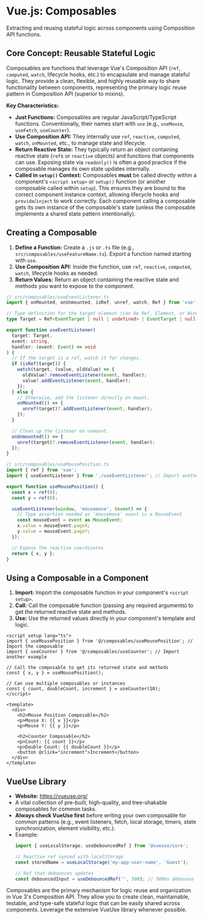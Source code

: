 # Vue.js: Composables

Extracting and reusing stateful logic across components using Composition API functions.

## Core Concept: Reusable Stateful Logic

Composables are functions that leverage Vue's Composition API (`ref`, `computed`, `watch`, lifecycle hooks, etc.) to encapsulate and manage stateful logic. They provide a clean, flexible, and highly reusable way to share functionality between components, representing the primary logic reuse pattern in Composition API (superior to mixins).

**Key Characteristics:**

*   **Just Functions:** Composables are regular JavaScript/TypeScript functions. Conventionally, their names start with `use` (e.g., `useMouse`, `useFetch`, `useCounter`).
*   **Use Composition API:** They internally use `ref`, `reactive`, `computed`, `watch`, `onMounted`, etc., to manage state and lifecycle.
*   **Return Reactive State:** They typically return an object containing reactive state (`ref`s or `reactive` objects) and functions that components can use. Exposing state via `readonly()` is often a good practice if the composable manages its own state updates internally.
*   **Called in `setup()` Context:** Composables **must** be called directly within a component's `<script setup>` or `setup()` function (or another composable called within `setup`). This ensures they are bound to the correct component instance context, allowing lifecycle hooks and `provide`/`inject` to work correctly. Each component calling a composable gets its own instance of the composable's state (unless the composable implements a shared state pattern intentionally).

## Creating a Composable

1.  **Define a Function:** Create a `.js` or `.ts` file (e.g., `src/composables/useFeatureName.ts`). Export a function named starting with `use`.
2.  **Use Composition API:** Inside the function, use `ref`, `reactive`, `computed`, `watch`, lifecycle hooks as needed.
3.  **Return Values:** Return an object containing the reactive state and methods you want to expose to the component.

```typescript
// src/composables/useEventListener.ts
import { onMounted, onUnmounted, isRef, unref, watch, Ref } from 'vue';

// Type definition for the target element (can be Ref, Element, or Window/Document)
type Target = Ref<EventTarget | null | undefined> | EventTarget | null | undefined;

export function useEventListener(
  target: Target,
  event: string,
  handler: (event: Event) => void
) {
  // If the target is a ref, watch it for changes.
  if (isRef(target)) {
    watch(target, (value, oldValue) => {
      oldValue?.removeEventListener(event, handler);
      value?.addEventListener(event, handler);
    });
  } else {
    // Otherwise, add the listener directly on mount.
    onMounted(() => {
      unref(target)?.addEventListener(event, handler);
    });
  }

  // Clean up the listener on unmount.
  onUnmounted(() => {
    unref(target)?.removeEventListener(event, handler);
  });
}

// src/composables/useMousePosition.ts
import { ref } from 'vue';
import { useEventListener } from './useEventListener'; // Import another composable

export function useMousePosition() {
  const x = ref(0);
  const y = ref(0);

  useEventListener(window, 'mousemove', (event) => {
    // Type assertion needed as 'mousemove' event is a MouseEvent
    const mouseEvent = event as MouseEvent;
    x.value = mouseEvent.pageX;
    y.value = mouseEvent.pageY;
  });

  // Expose the reactive coordinates
  return { x, y };
}
```

## Using a Composable in a Component

1.  **Import:** Import the composable function in your component's `<script setup>`.
2.  **Call:** Call the composable function (passing any required arguments) to get the returned reactive state and methods.
3.  **Use:** Use the returned values directly in your component's template and logic.

```vue
<script setup lang="ts">
import { useMousePosition } from '@/composables/useMousePosition'; // Import the composable
import { useCounter } from '@/composables/useCounter'; // Import another example

// Call the composable to get its returned state and methods
const { x, y } = useMousePosition();

// Can use multiple composables or instances
const { count, doubleCount, increment } = useCounter(10);
</script>

<template>
  <div>
    <h2>Mouse Position Composable</h2>
    <p>Mouse X: {{ x }}</p>
    <p>Mouse Y: {{ y }}</p>

    <h2>Counter Composable</h2>
    <p>Count: {{ count }}</p>
    <p>Double Count: {{ doubleCount }}</p>
    <button @click="increment">Increment</button>
  </div>
</template>
```

## VueUse Library

*   **Website:** https://vueuse.org/
*   A vital collection of pre-built, high-quality, and tree-shakable composables for common tasks.
*   **Always check VueUse first** before writing your own composable for common patterns (e.g., event listeners, fetch, local storage, timers, state synchronization, element visibility, etc.).
*   Example:
    ```typescript
    import { useLocalStorage, useDebouncedRef } from '@vueuse/core';

    // Reactive ref synced with localStorage
    const storedName = useLocalStorage('my-app-user-name', 'Guest');

    // Ref that debounces updates
    const debouncedInput = useDebouncedRef('', 500); // 500ms debounce delay
    ```

Composables are the primary mechanism for logic reuse and organization in Vue 3's Composition API. They allow you to create clean, maintainable, testable, and type-safe stateful logic that can be easily shared across components. Leverage the extensive VueUse library whenever possible.